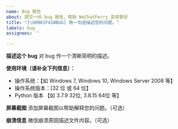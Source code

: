 ```yaml
---
name: Bug 报告
about: 提交一份 bug 报告，帮助 WeChatFerry 变得更好
title: "[\U0001F41BBUG] 用一句话描述您的问题。"
labels: bug
assignees: ''

---
```


**描述这个 bug**
对 bug 作一个清晰简明的描述。

**使用环境（请补全下列信息）：**
- 操作系统：【如 Windows 7, Windows 10, Windows Server 2008 等】
- 操作系统版本：[32 位 或 64 位】
- Python 版本 【如 3.7.9 32位, 3.8.15 64位 等】

**屏幕截图**
添加屏幕截图以帮助解释您的问题。（可选）

**崩溃信息**
微信崩溃原因描述文件内容。（可选）
